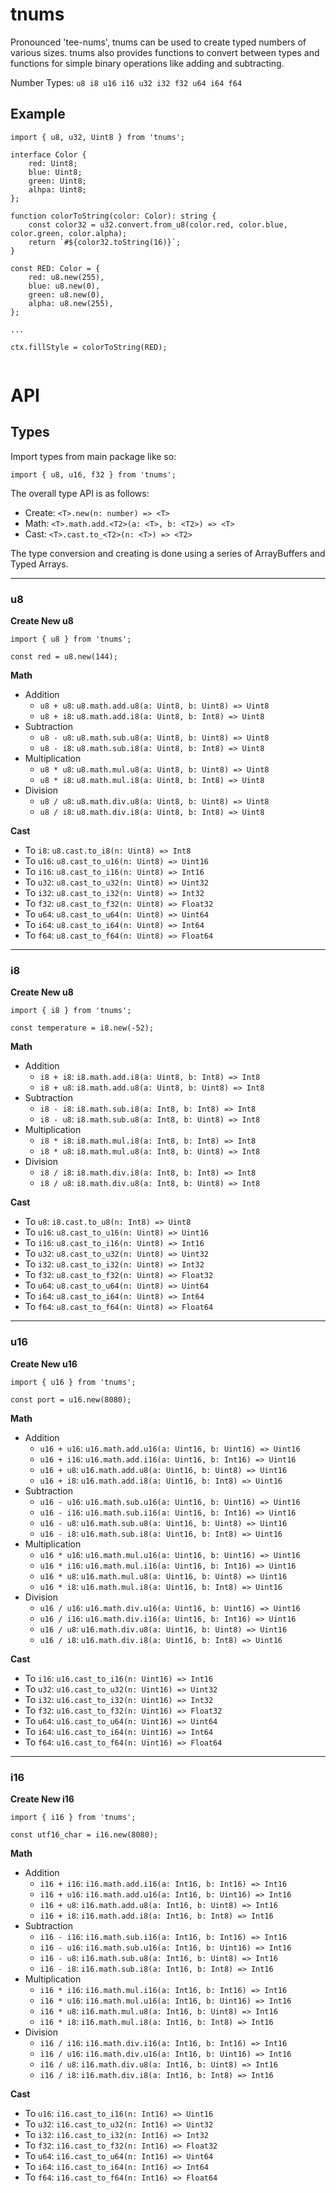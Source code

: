 # tnums

Pronounced 'tee-nums', tnums can be used to create typed numbers of various sizes. tnums also provides functions to convert between types and functions for simple binary operations like adding and subtracting.

Number Types: `u8 i8 u16 i16 u32 i32 f32 u64 i64 f64`

## Example

```
import { u8, u32, Uint8 } from 'tnums';

interface Color {
    red: Uint8;
    blue: Uint8;
    green: Uint8;
    alhpa: Uint8;
};

function colorToString(color: Color): string {
    const color32 = u32.convert.from_u8(color.red, color.blue, color.green, color.alpha);
    return `#${color32.toString(16)}`;
}

const RED: Color = {
    red: u8.new(255),
    blue: u8.new(0),
    green: u8.new(0),
    alpha: u8.new(255),
};

...

ctx.fillStyle = colorToString(RED);


```

# API

## Types
Import types from main package like so:
```
import { u8, u16, f32 } from 'tnums';
```

The overall type API is as follows:

- Create: `<T>.new(n: number) => <T>` 
- Math: `<T>.math.add.<T2>(a: <T>, b: <T2>) => <T>`
- Cast: `<T>.cast.to_<T2>(n: <T>) => <T2>`

The type conversion and creating is done using a series of ArrayBuffers and Typed Arrays.

<hr />

### u8

**Create New u8**
```
import { u8 } from 'tnums';

const red = u8.new(144);
```

**Math**

- Addition
    * `u8 + u8`: `u8.math.add.u8(a: Uint8, b: Uint8) => Uint8`
    * `u8 + i8`: `u8.math.add.i8(a: Uint8, b: Int8) => Uint8`
- Subtraction
    * `u8 - u8`: `u8.math.sub.u8(a: Uint8, b: Uint8) => Uint8`
    * `u8 - i8`: `u8.math.sub.i8(a: Uint8, b: Int8) => Uint8`
- Multiplication
    * `u8 * u8`: `u8.math.mul.u8(a: Uint8, b: Uint8) => Uint8`
    * `u8 * i8`: `u8.math.mul.i8(a: Uint8, b: Int8) => Uint8`
- Division
    * `u8 / u8`: `u8.math.div.u8(a: Uint8, b: Uint8) => Uint8`
    * `u8 / i8`: `u8.math.div.i8(a: Uint8, b: Int8) => Uint8`

**Cast**

- To `i8`: `u8.cast.to_i8(n: Uint8) => Int8`
- To `u16`: `u8.cast_to_u16(n: Uint8) => Uint16`
- To `i16`: `u8.cast_to_i16(n: Uint8) => Int16`
- To `u32`: `u8.cast_to_u32(n: Uint8) => Uint32`
- To `i32`: `u8.cast_to_i32(n: Uint8) => Int32`
- To `f32`: `u8.cast_to_f32(n: Uint8) => Float32`
- To `u64`: `u8.cast_to_u64(n: Uint8) => Uint64`
- To `i64`: `u8.cast_to_i64(n: Uint8) => Int64`
- To `f64`: `u8.cast_to_f64(n: Uint8) => Float64`

<hr />

### i8

**Create New u8**
```
import { i8 } from 'tnums';

const temperature = i8.new(-52);
```

**Math**

- Addition
    * `i8 + i8`: `i8.math.add.i8(a: Uint8, b: Int8) => Int8`
    * `i8 + u8`: `i8.math.add.u8(a: Uint8, b: Uint8) => Int8`
- Subtraction
    * `i8 - i8`: `i8.math.sub.i8(a: Int8, b: Int8) => Int8`
    * `i8 - u8`: `i8.math.sub.u8(a: Int8, b: Uint8) => Int8`
- Multiplication
    * `i8 * i8`: `i8.math.mul.i8(a: Int8, b: Int8) => Int8`
    * `i8 * u8`: `i8.math.mul.u8(a: Int8, b: Uint8) => Int8`
- Division
    * `i8 / i8`: `i8.math.div.i8(a: Int8, b: Int8) => Int8`
    * `i8 / u8`: `i8.math.div.u8(a: Int8, b: Uint8) => Int8`

**Cast**

- To `u8`: `i8.cast.to_u8(n: Int8) => Uint8`
- To `u16`: `u8.cast_to_u16(n: Uint8) => Uint16`
- To `i16`: `u8.cast_to_i16(n: Uint8) => Int16`
- To `u32`: `u8.cast_to_u32(n: Uint8) => Uint32`
- To `i32`: `u8.cast_to_i32(n: Uint8) => Int32`
- To `f32`: `u8.cast_to_f32(n: Uint8) => Float32`
- To `u64`: `u8.cast_to_u64(n: Uint8) => Uint64`
- To `i64`: `u8.cast_to_i64(n: Uint8) => Int64`
- To `f64`: `u8.cast_to_f64(n: Uint8) => Float64`

<hr />

### u16

**Create New u16**
```
import { u16 } from 'tnums';

const port = u16.new(8080);
```

**Math**

- Addition
    * `u16 + u16`: `u16.math.add.u16(a: Uint16, b: Uint16) => Uint16`
    * `u16 + i16`: `u16.math.add.i16(a: Uint16, b: Int16) => Uint16`
    * `u16 + u8`: `u16.math.add.u8(a: Uint16, b: Uint8) => Uint16`
    * `u16 + i8`: `u16.math.add.i8(a: Uint16, b: Int8) => Uint16`
- Subtraction
    * `u16 - u16`: `u16.math.sub.u16(a: Uint16, b: Uint16) => Uint16`
    * `u16 - i16`: `u16.math.sub.i16(a: Uint16, b: Int16) => Uint16`
    * `u16 - u8`: `u16.math.sub.u8(a: Uint16, b: Uint8) => Uint16`
    * `u16 - i8`: `u16.math.sub.i8(a: Uint16, b: Int8) => Uint16`
- Multiplication
    * `u16 * u16`: `u16.math.mul.u16(a: Uint16, b: Uint16) => Uint16`
    * `u16 * i16`: `u16.math.mul.i16(a: Uint16, b: Int16) => Uint16`
    * `u16 * u8`: `u16.math.mul.u8(a: Uint16, b: Uint8) => Uint16`
    * `u16 * i8`: `u16.math.mul.i8(a: Uint16, b: Int8) => Uint16`
- Division
    * `u16 / u16`: `u16.math.div.u16(a: Uint16, b: Uint16) => Uint16`
    * `u16 / i16`: `u16.math.div.i16(a: Uint16, b: Int16) => Uint16`
    * `u16 / u8`: `u16.math.div.u8(a: Uint16, b: Uint8) => Uint16`
    * `u16 / i8`: `u16.math.div.i8(a: Uint16, b: Int8) => Uint16`

**Cast**

- To `i16`: `u16.cast_to_i16(n: Uint16) => Int16`
- To `u32`: `u16.cast_to_u32(n: Uint16) => Uint32`
- To `i32`: `u16.cast_to_i32(n: Uint16) => Int32`
- To `f32`: `u16.cast_to_f32(n: Uint16) => Float32`
- To `u64`: `u16.cast_to_u64(n: Uint16) => Uint64`
- To `i64`: `u16.cast_to_i64(n: Uint16) => Int64`
- To `f64`: `u16.cast_to_f64(n: Uint16) => Float64`

<hr />

### i16

**Create New i16**
```
import { i16 } from 'tnums';

const utf16_char = i16.new(8080);
```

**Math**

- Addition
    * `i16 + i16`: `i16.math.add.i16(a: Int16, b: Int16) => Int16`
    * `i16 + u16`: `i16.math.add.u16(a: Int16, b: Uint16) => Int16`
    * `i16 + u8`: `i16.math.add.u8(a: Int16, b: Uint8) => Int16`
    * `i16 + i8`: `i16.math.add.i8(a: Int16, b: Int8) => Int16`
- Subtraction
    * `i16 - i16`: `i16.math.sub.i16(a: Int16, b: Int16) => Int16`
    * `i16 - u16`: `i16.math.sub.u16(a: Int16, b: Uint16) => Int16`
    * `i16 - u8`: `i16.math.sub.u8(a: Int16, b: Uint8) => Int16`
    * `i16 - i8`: `i16.math.sub.i8(a: Int16, b: Int8) => Int16`
- Multiplication
    * `i16 * i16`: `i16.math.mul.i16(a: Int16, b: Int16) => Int16`
    * `i16 * u16`: `i16.math.mul.u16(a: Int16, b: Uint16) => Int16`
    * `i16 * u8`: `i16.math.mul.u8(a: Int16, b: Uint8) => Int16`
    * `i16 * i8`: `i16.math.mul.i8(a: Int16, b: Int8) => Int16`
- Division
    * `i16 / i16`: `i16.math.div.i16(a: Int16, b: Int16) => Int16`
    * `i16 / u16`: `i16.math.div.u16(a: Int16, b: Uint16) => Int16`
    * `i16 / u8`: `i16.math.div.u8(a: Int16, b: Uint8) => Int16`
    * `i16 / i8`: `i16.math.div.i8(a: Int16, b: Int8) => Int16`

**Cast**

- To `u16`: `i16.cast_to_i16(n: Int16) => Uint16`
- To `u32`: `i16.cast_to_u32(n: Int16) => Uint32`
- To `i32`: `i16.cast_to_i32(n: Int16) => Int32`
- To `f32`: `i16.cast_to_f32(n: Int16) => Float32`
- To `u64`: `i16.cast_to_u64(n: Int16) => Uint64`
- To `i64`: `i16.cast_to_i64(n: Int16) => Int64`
- To `f64`: `i16.cast_to_f64(n: Int16) => Float64`
